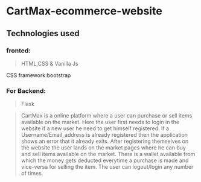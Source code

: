# CartMax-ecommerce-website

## Technologies used

###  fronted:

>HTML,CSS & Vanilla Js

CSS framework:bootstrap

### For Backend:

>Flask

>CartMax is a online platform where a user can purchase or sell items available on the market.
Here the user first needs to login in the website if a new user he need to get himself registered. 
If a Username/Email_address is already registered then the application shows an error that it already exits.
After registering themselves on the website the user lands on the market pages where he can buy and sell items available on the market. 
There is a wallet available from which the money gets deducted everytime a purchase is made and vice-versa for selling the item.
The user can logout/login any number of times.


